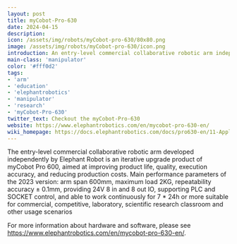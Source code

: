 ```yaml
---
layout: post
title: myCobot-Pro-630
date: 2024-04-15
description:
icon: /assets/img/robots/myCobot-pro-630/80x80.png
image: /assets/img/robots/myCobot-pro-630/icon.png
introduction: An entry-level commercial collaborative robotic arm independently developed by elephant robots
main-class: 'manipulator'
color: '#fff0d2'
tags:
- 'arm'
- 'education'
- 'elephantrobotics'
- 'manipulator'
- 'research'
- 'myCobot-Pro-630'
twitter_text: Checkout the myCobot-Pro-630
website: https://www.elephantrobotics.com/en/mycobot-pro-630-en/
wiki_homepage: https://docs.elephantrobotics.com/docs/pro630-en/11-ApplicationBaseROS/11.1-ROS1/
---
```


The entry-level commercial collaborative robotic arm developed independently by Elephant Robot is an iterative upgrade product of myCobot Pro 600, aimed at improving product life, quality, execution accuracy, and reducing production costs.
Main performance parameters of the 2023 version: arm span 600mm, maximum load 2KG, repeatability accuracy ± 0.1mm, providing 24V 8 in and 8 out IO, supporting PLC and SOCKET control, and able to work continuously for 7 * 24h or more suitable for commercial, competitive, laboratory, scientific research classroom and other usage scenarios

For more information about hardware and software, please see <https://www.elephantrobotics.com/en/mycobot-pro-630-en/>.